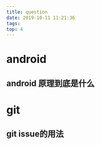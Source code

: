 ```yaml
---
title: question
date: 2019-10-11 11:21:36
tags:
top: 4
---
```

# android
## android 原理到底是什么

# git
## git issue的用法
